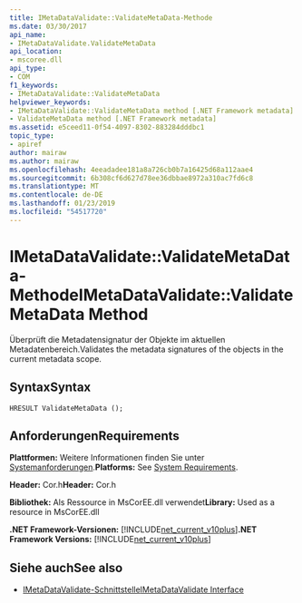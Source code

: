 ```yaml
---
title: IMetaDataValidate::ValidateMetaData-Methode
ms.date: 03/30/2017
api_name:
- IMetaDataValidate.ValidateMetaData
api_location:
- mscoree.dll
api_type:
- COM
f1_keywords:
- IMetaDataValidate::ValidateMetaData
helpviewer_keywords:
- IMetaDataValidate::ValidateMetaData method [.NET Framework metadata]
- ValidateMetaData method [.NET Framework metadata]
ms.assetid: e5ceed11-0f54-4097-8302-883284dddbc1
topic_type:
- apiref
author: mairaw
ms.author: mairaw
ms.openlocfilehash: 4eeadadee181a8a726cb0b7a16425d68a112aae4
ms.sourcegitcommit: 6b308cf6d627d78ee36dbbae8972a310ac7fd6c8
ms.translationtype: MT
ms.contentlocale: de-DE
ms.lasthandoff: 01/23/2019
ms.locfileid: "54517720"
---
```

# <a name="imetadatavalidatevalidatemetadata-method"></a><span data-ttu-id="b6e35-102">IMetaDataValidate::ValidateMetaData-Methode</span><span class="sxs-lookup"><span data-stu-id="b6e35-102">IMetaDataValidate::ValidateMetaData Method</span></span>
<span data-ttu-id="b6e35-103">Überprüft die Metadatensignatur der Objekte im aktuellen Metadatenbereich.</span><span class="sxs-lookup"><span data-stu-id="b6e35-103">Validates the metadata signatures of the objects in the current metadata scope.</span></span>  
  
## <a name="syntax"></a><span data-ttu-id="b6e35-104">Syntax</span><span class="sxs-lookup"><span data-stu-id="b6e35-104">Syntax</span></span>  
  
```  
HRESULT ValidateMetaData ();  
```  
  
## <a name="requirements"></a><span data-ttu-id="b6e35-105">Anforderungen</span><span class="sxs-lookup"><span data-stu-id="b6e35-105">Requirements</span></span>  
 <span data-ttu-id="b6e35-106">**Plattformen:** Weitere Informationen finden Sie unter [Systemanforderungen](../../../../docs/framework/get-started/system-requirements.md).</span><span class="sxs-lookup"><span data-stu-id="b6e35-106">**Platforms:** See [System Requirements](../../../../docs/framework/get-started/system-requirements.md).</span></span>  
  
 <span data-ttu-id="b6e35-107">**Header:** Cor.h</span><span class="sxs-lookup"><span data-stu-id="b6e35-107">**Header:** Cor.h</span></span>  
  
 <span data-ttu-id="b6e35-108">**Bibliothek:** Als Ressource in MsCorEE.dll verwendet</span><span class="sxs-lookup"><span data-stu-id="b6e35-108">**Library:** Used as a resource in MsCorEE.dll</span></span>  
  
 <span data-ttu-id="b6e35-109">**.NET Framework-Versionen:** [!INCLUDE[net_current_v10plus](../../../../includes/net-current-v10plus-md.md)]</span><span class="sxs-lookup"><span data-stu-id="b6e35-109">**.NET Framework Versions:** [!INCLUDE[net_current_v10plus](../../../../includes/net-current-v10plus-md.md)]</span></span>  
  
## <a name="see-also"></a><span data-ttu-id="b6e35-110">Siehe auch</span><span class="sxs-lookup"><span data-stu-id="b6e35-110">See also</span></span>
- [<span data-ttu-id="b6e35-111">IMetaDataValidate-Schnittstelle</span><span class="sxs-lookup"><span data-stu-id="b6e35-111">IMetaDataValidate Interface</span></span>](../../../../docs/framework/unmanaged-api/metadata/imetadatavalidate-interface.md)
